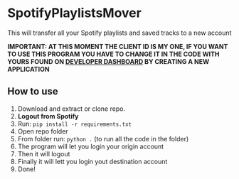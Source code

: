 # SpotifyPlaylistsMover

This will transfer all your Spotify playlists and saved tracks to a new account

**IMPORTANT: AT THIS MOMENT THE CLIENT ID IS MY ONE, IF YOU WANT TO USE THIS PROGRAM YOU HAVE TO CHANGE IT IN THE CODE WITH YOURS FOUND ON [DEVELOPER DASHBOARD](https://developer.spotify.com/dashboard) BY CREATING A NEW APPLICATION**


## How to use

1. Download and extract or clone repo.
2. **Logout from Spotify**
3. Run: `pip install -r requirements.txt`
4. Open repo folder
5. From folder run: `python .` (to run all the code in the folder)
6. The program will let you login your origin account
7. Then it will logout
8. Finally it will lett you login yout destination account
9. Done!
